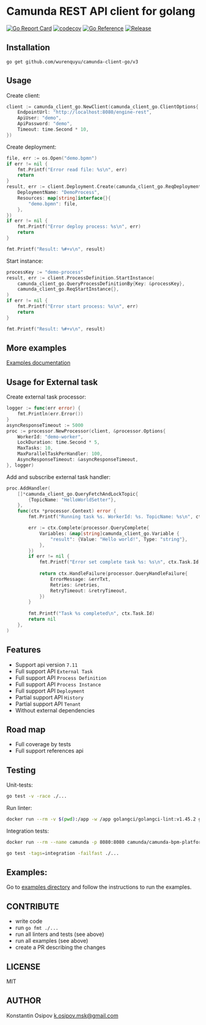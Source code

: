 # Camunda REST API client for golang
[![Go Report Card](https://goreportcard.com/badge/github.com/citilinkru/camunda-client-go)](https://goreportcard.com/report/github.com/citilinkru/camunda-client-go)
[![codecov](https://codecov.io/gh/citilinkru/camunda-client-go/branch/master/graph/badge.svg?token=53NH949TQY)](https://codecov.io/gh/citilinkru/camunda-client-go)
[![Go Reference](https://pkg.go.dev/badge/github.com/citilinkru/camunda-client-go.svg)](https://pkg.go.dev/github.com/citilinkru/camunda-client-go)
[![Release](https://img.shields.io/github/release/citilinkru/camunda-client-go.svg?style=flat-square)](https://github.com/citilinkru/camunda-client-go/releases/latest)

Installation
-----------
	go get github.com/wurenquyu/camunda-client-go/v3
	
Usage
-----------

Create client:
```go
client := camunda_client_go.NewClient(camunda_client_go.ClientOptions{
	EndpointUrl: "http://localhost:8080/engine-rest",
    ApiUser: "demo",
    ApiPassword: "demo",
    Timeout: time.Second * 10,
})
```

Create deployment:
```go
file, err := os.Open("demo.bpmn")
if err != nil {
    fmt.Printf("Error read file: %s\n", err)
    return
}
result, err := client.Deployment.Create(camunda_client_go.ReqDeploymentCreate{
    DeploymentName: "DemoProcess",
    Resources: map[string]interface{}{
        "demo.bpmn": file,
    },
})
if err != nil {
    fmt.Printf("Error deploy process: %s\n", err)
    return
}

fmt.Printf("Result: %#+v\n", result)
```

Start instance:
```go
processKey := "demo-process"
result, err := client.ProcessDefinition.StartInstance(
	camunda_client_go.QueryProcessDefinitionBy{Key: &processKey},
	camunda_client_go.ReqStartInstance{},
)
if err != nil {
    fmt.Printf("Error start process: %s\n", err)
    return
}

fmt.Printf("Result: %#+v\n", result)
```

More examples
-----------
[Examples documentation](examples/README.md)

Usage for External task
-----------

Create external task processor:
```go
logger := func(err error) {
	fmt.Println(err.Error())
}
asyncResponseTimeout := 5000
proc := processor.NewProcessor(client, &processor.Options{
    WorkerId: "demo-worker",
    LockDuration: time.Second * 5,
    MaxTasks: 10,
    MaxParallelTaskPerHandler: 100,
    AsyncResponseTimeout: &asyncResponseTimeout,
}, logger)
```

Add and subscribe external task handler: 
```go
proc.AddHandler(
    []*camunda_client_go.QueryFetchAndLockTopic{
        {TopicName: "HelloWorldSetter"},
    },
    func(ctx *processor.Context) error {
        fmt.Printf("Running task %s. WorkerId: %s. TopicName: %s\n", ctx.Task.Id, ctx.Task.WorkerId, ctx.Task.TopicName)

        err := ctx.Complete(processor.QueryComplete{
            Variables: &map[string]camunda_client_go.Variable {
                "result": {Value: "Hello world!", Type: "string"},
            },
        })
        if err != nil {
            fmt.Printf("Error set complete task %s: %s\n", ctx.Task.Id, err)
            
            return ctx.HandleFailure(processor.QueryHandleFailure{
                ErrorMessage: &errTxt,
                Retries: &retries,
                RetryTimeout: &retryTimeout,
            })
        }
        
        fmt.Printf("Task %s completed\n", ctx.Task.Id)
        return nil
    },
)
```

Features
-----------

* Support api version `7.11`
* Full support API `External Task`
* Full support API `Process Definition`
* Full support API `Process Instance`
* Full support API `Deployment`
* Partial support API `History`
* Partial support API `Tenant`
* Without external dependencies

Road map
-----------

* Full coverage by tests
* Full support references api

Testing
-----------
Unit-tests:
```bash
go test -v -race ./...
```

Run linter:
```bash
docker run --rm -v $(pwd):/app -w /app golangci/golangci-lint:v1.45.2 golangci-lint run -v
```

Integration tests:
```bash
docker run --rm --name camunda -p 8080:8080 camunda/camunda-bpm-platform
```

```bash
go test -tags=integration -failfast ./...
```

Examples:
---------
Go to [examples directory](examples/README.md) and follow the instructions to run the examples.

CONTRIBUTE
-----------
 * write code
 * run `go fmt ./...`
 * run all linters and tests (see above)
 * run all examples (see above)
 * create a PR describing the changes

LICENSE
-----------
MIT

AUTHOR
-----------
Konstantin Osipov <k.osipov.msk@gmail.com>
